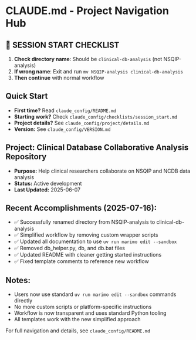 # CLAUDE.md - Project Navigation Hub

## 🚨 SESSION START CHECKLIST
1. **Check directory name**: Should be `clinical-db-analysis` (not NSQIP-analysis)
2. **If wrong name**: Exit and run `mv NSQIP-analysis clinical-db-analysis`
3. **Then continue** with normal workflow

## Quick Start
- **First time?** Read `claude_config/README.md`
- **Starting work?** Check `claude_config/checklists/session_start.md`
- **Project details?** See `claude_config/project/details.md`
- **Version:** See `claude_config/VERSION.md`

## Project: Clinical Database Collaborative Analysis Repository
- **Purpose:** Help clinical researchers collaborate on NSQIP and NCDB data analysis
- **Status:** Active development
- **Last Updated:** 2025-06-07

## Recent Accomplishments (2025-07-16):
- ✅ Successfully renamed directory from NSQIP-analysis to clinical-db-analysis
- ✅ Simplified workflow by removing custom wrapper scripts
- ✅ Updated all documentation to use `uv run marimo edit --sandbox`
- ✅ Removed db_helper.py, db, and db.bat files
- ✅ Updated README with cleaner getting started instructions
- ✅ Fixed template comments to reference new workflow

## Notes:
- Users now use standard `uv run marimo edit --sandbox` commands directly
- No more custom scripts or platform-specific instructions
- Workflow is now transparent and uses standard Python tooling
- All templates work with the new simplified approach

For full navigation and details, see `claude_config/README.md`
